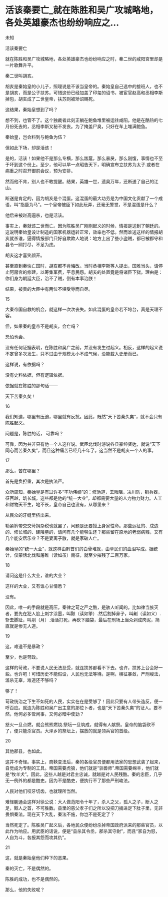 # 活该秦要亡_就在陈胜和吴广攻城略地，各处英雄豪杰也纷纷响应之...

未知

活该秦要亡

就在陈胜和吴广攻城略地，各处英雄豪杰也纷纷响应之时，秦二世的咸阳宫里却是一片歌舞升平。

秦二世叫胡亥。

胡亥是秦始皇的小儿子，照理说是不该当皇帝的。秦始皇自己选中的接班人，也不是胡亥，而是公子扶苏。可惜这份已经加盖了印玺的诏书，被宦官赵高和丞相李斯掉包，胡亥成了二世皇帝，扶苏则被矫诏赐死。

这结果，秦始皇想到了吗？

想不到，也管不了。这个独裁者此刻正躺在鲍鱼堆里被运往咸阳。他是在酷热的七月份死去的，丞相李斯又秘不发丧。为了掩盖尸臭，只好在车上堆满鲍鱼。

秦始皇，岂会料到与鲍鱼为伍？

但如此下场，却是活该！

是的，活该！如果他不是那么专横，那么跋扈，那么暴戾，那么刚愎，事情也不至于坏到这个份上。至少，他可以早一点昭告天下，明确宣布立扶苏为太子.或者在病重之时召开御前会议，预为安排。

然而他不肯，别人也不敢提醒。结果，英雄一世，遗臭万年，还断送了自己的江山。

断送是肯定的，因为胡亥是个混蛋。这混蛋的最大功劳是为中国文化贡献了一个成语，叫“指鹿为马”。一个皇帝被臣下如此玩弄，还毫无警觉，不是混蛋是什么？

他后来被赵高逼杀，也是活该。

事实上，秦就该二世而亡。因为陈胜吴广刚刚起义的时候，情报是送到了朝廷的。这说明秦始皇设计制造的国家机器运转正常，效率也不低。然而谁送这样的情报胡亥就杀谁，逼得情报部门只好自欺欺人地说：地方上出了些小盗贼，都已被郡守和县令一网打尽，不足为虑。

胡亥这才喜笑颜开。

甚至直到秦快亡国时，胡亥都不肯悔改。当时丞相李斯等人提出，国难当头，请停止阿房宫的修建，以筹集军费，平息民怨。胡亥的处置竟是将诸臣下狱。理由是：你们身为朝廷大臣，治不了贼，倒有本事治朕！

结果，被责的大臣中有两位不堪受辱而自尽。

15

大秦帝国自救的机会，就这样一次次丧失。如此混蛋的皇帝若不垮台，真是天理不容。

但，如果秦的皇帝不是胡亥，会亡吗？

恐怕也会。

没有任何证据表明，在陈胜和吴广之前，并没有发生过起义。相反，这样的起义说不定曾多次发生，只不过由于规模太小不成气候，没能载入史册而已。

这样说，有依据吗？

没有史料依据，但有逻辑依据。

依据就在陈胜的那句话——

天下苦秦久矣！

16

我们知道，哪里有压迫，哪里就有反抗。因此，既然“天下苦秦久矣”，就不会只有陈胜起义。

问题是，陈胜的话， 可靠吗？

可靠，因为并非只有他一个人这样说。武臣北伐时游说各县豪绅贤达，就说“天下同心而苦秦久矣”，而且这种痛苦已经几十年了。这当然不是胡亥一个人的事。

17

那么，苦在哪里？

首先是负担重，其次是执法严。

众所周知，秦始皇是有过许多“丰功伟绩”的：修驰道，去险阻，决川防，销兵器，征百越，筑长城。这些都是他的“统一大业”，却都需要大量的人力物力财力。人工和财物天不生，地不长，皇帝自己也没有，从哪里来？

从民众的牙缝里挤出来。

勒紧裤带交交苛捐杂税也就罢了，问题是还要搭上身家性命。那些远征的、戍边的、修长城的、建陵墓的，请问有几个能够生还？那些留在原地的老弱病残，又有几个能安居乐业？不是妻离子散，就是家破人亡。

秦始皇的“统一大业”，就这样由黔首们的白骨堆就，由草民们的血泪写成。据统计，仅蒙恬北伐和屠睢（读如虽）南征，就至少摧残了二百万家。

18

请问这是什么大业，谁的大业？

这样的大业，又有谁心甘情愿？

没有。

因此，唯一的手段就是高压。秦律之苛之严之酷，是骇人听闻的。比如律当族灭者，要先在犯人脸上刺字涂墨，叫黥（读如擎）.然后割掉鼻子，叫劓（读如义）.斩去脚趾，叫刖（月）.活活打死，再砍下脑袋，最后在刑场上当众剁成肉泥，简直就是惨无人道。

19

这，难道不是暴政？

至少，也是苛政。

这样的苛政，不要说人民无法忍受，就连扶苏都看不下去。也许，扶苏上台会好一些。也许吧！可惜历史不能假设，人民也无法等待。是啊，横征暴敛，严刑峻法，滥杀无辜，难道还不够吗？

够了！

苛政统治之下生不如死的人民，实实在在是受够了！因此只要有人带头造反，便一呼百应。就连为陈胜和吴广出主意的那位卜者，也是“天下苦秦久矣”的证人。要不然，他何必多管闲事，又何必暗中使劲？

怒火一旦点燃，就会熊熊燃烧.祭坛一旦筑成，就得有人献祭。皇帝的脑袋砍不了，便只能杀官员。大泽乡的祭坛上，摆放的就是领兵官的首级。

20

其他郡县，也如此。

这并不奇怪。事实上，商鞅变法后，秦的各级官员便都用法家的思想武装了起来，自觉成为专制的工具。帝国需要虎狼，他们就是“驯兽师”.帝国需要绵羊，他们就是“牧羊犬”。因此，这些人越是对君主忠诚，就越是对人民残酷。秦的忠臣，几乎无一例外的都是酷吏。因为不是酷吏，便执行不了那些严刑峻法。

人民对他们咬牙切齿，也就理所当然。

难怪蒯通会这样对徐公说：大人做范阳令十年了，杀人之父，孤人之子，断人之足，黥人之首，不可胜数。县里的慈父孝子们之所以没把刀捅进足下肚子里，无非畏惧秦法。现在天下大乱，秦法不施，你岂不是死定了？

当然死定了。陈胜吴广起义后，各地民众便纷纷杀掉帝国政府派来的那些官员，以此作为响应。用武臣的话说，便是“县杀其令丞，郡杀其守尉”，而且“家自为怒，人自为斗，各报其怨而攻其仇”。

21

这，就是秦始皇他们种下的恶果。

秦的灭亡，不是偶然的。

陈胜的成功，也不是偶然的。

那么，他的失败呢？